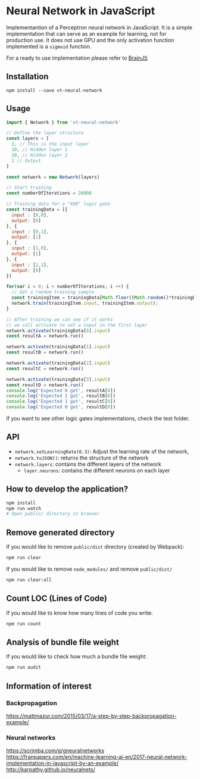 # Neural Network in JavaScript

Implementantion of a Perceptron neural network in JavaScript. It is a simple implementation that can serve as an example for learning, not for production use. It does not use GPU and the only activation function implemented is a `sigmoid` function.

For a ready to use implementation please refer to [BrainJS](https://github.com/BrainJS/brain.js)
## Installation
```
npm install --save vt-neural-network
```

## Usage 

```javascript
import { Network } from 'vt-neural-network'

// Define the layer structure
const layers = [
  2, // This is the input layer
  10, // Hidden layer 1
  10, // Hidden layer 2
  1 // Output
]

const network = new Network(layers)

// Start training
const numberOfIterations = 20000

// Training data for a "XOR" logic gate
const trainingData = [{
  input : [0,0],
  output: [0]
}, {
  input : [0,1],
  output: [1]
}, {
  input : [1,0],
  output: [1]
}, {
  input : [1,1],
  output: [0]
}]

for(var i = 0; i < numberOfIterations; i ++) {
  // Get a random training sample
  const trainingItem = trainingData[Math.floor((Math.random()*trainingData.length))]
  network.train(trainingItem.input, trainingItem.output);
}

// After training we can see if it works
// we call activate to set a input in the first layer
network.activate(trainingData[0].input)
const resultA = network.run()

network.activate(trainingData[1].input)
const resultB = network.run()

network.activate(trainingData[2].input)
const resultC = network.run()

network.activate(trainingData[3].input)
const resultD = network.run()
console.log('Expected 0 got', resultA[0])
console.log('Expected 1 got', resultB[0])
console.log('Expected 1 got', resultC[0])
console.log('Expected 0 got', resultD[0])

```

If you want to see other logic gates implementations, check the test folder.

## API

- `network.setLearningRate(0.3)`: Adjust the learning rate of the network,
- `network.toJSON()`: returns the structure of the network
- `network.layers`: contains the different layers of the network
  - `layer.neurons`: contains the different neurons on each layer
  

## How to develop the application?

```bash
npm install
npm run watch
# Open public/ directory in browser
```

## Remove generated directory

If you would like to remove `public/dist` directory (created by Webpack):

```bash
npm run clear
```

If you would like to remove `node_modules/` and remove `public/dist/`

```bash
npm run clear:all
```

## Count LOC (Lines of Code)

If you would like to know how many lines of code you write:

```bash
npm run count
```

## Analysis of bundle file weight

If you would like to check how much a bundle file weight:

```bash
npm run audit
```

## Information of interest

### Backpropagation
https://mattmazur.com/2015/03/17/a-step-by-step-backpropagation-example/

### Neural networks
https://scrimba.com/g/gneuralnetworks
https://franpapers.com/en/machine-learning-ai-en/2017-neural-network-implementation-in-javascript-by-an-example/
http://karpathy.github.io/neuralnets/
